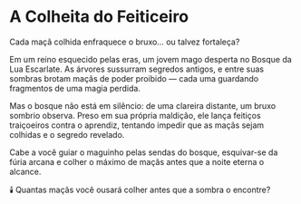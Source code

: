 # A Colheita do Feiticeiro
Cada maçã colhida enfraquece o bruxo… ou talvez fortaleça?

Em um reino esquecido pelas eras, um jovem mago desperta no Bosque da Lua Escarlate. As árvores sussurram segredos antigos, e entre suas sombras brotam maçãs de poder proibido — cada uma guardando fragmentos de uma magia perdida.

Mas o bosque não está em silêncio: de uma clareira distante, um bruxo sombrio observa. Preso em sua própria maldição, ele lança feitiços traiçoeiros contra o aprendiz, tentando impedir que as maçãs sejam colhidas e o segredo revelado.

Cabe a você guiar o maguinho pelas sendas do bosque, esquivar-se da fúria arcana e colher o máximo de maçãs antes que a noite eterna o alcance.

🕯️ Quantas maçãs você ousará colher antes que a sombra o encontre?
